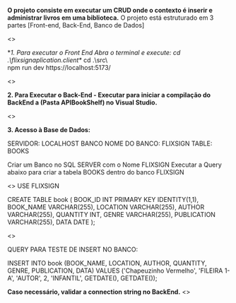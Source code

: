 **O projeto consiste em executar um CRUD onde o contexto é inserir e administrar livros em uma biblioteca.**
O projeto está estruturado em 3 partes [Front-end, Back-End, Banco de Dados]

<>

**1. Para executar o Front End Abra o terminal e execute: cd .\flixsignaplication.client\**
cd .\src\   
npm run dev
https://localhost:5173/

<>

**2. Para Executar o Back-End - Executar para iniciar a compilação do BackEnd a (Pasta APIBookShelf) no Visual Studio.**

<>

**3. Acesso à Base de Dados:**

SERVIDOR: LOCALHOST 
BANCO NOME DO BANCO: FLIXSIGN
TABLE: BOOKS

Criar um Banco no SQL SERVER com o Nome FLIXSIGN
Executar a Query abaixo para criar a tabela BOOKS dentro do banco FLIXSIGN

<>
USE FLIXSIGN

CREATE TABLE book (
    BOOK_ID INT PRIMARY KEY IDENTITY(1,1),
    BOOK_NAME VARCHAR(255),
    LOCATION VARCHAR(255),
    AUTHOR VARCHAR(255),
    QUANTITY INT,
    GENRE VARCHAR(255),
    PUBLICATION VARCHAR(255),
    DATA DATE
);

<>

QUERY PARA TESTE DE INSERT NO BANCO:

INSERT INTO book (BOOK_NAME, LOCATION, AUTHOR, QUANTITY, GENRE, PUBLICATION, DATA)
VALUES ('Chapeuzinho Vermelho', 'FILEIRA 1-A', 'AUTOR', 2, 'INFANTIL', GETDATE(), GETDATE());

**Caso necessário, validar a connection string no BackEnd.**
<>

